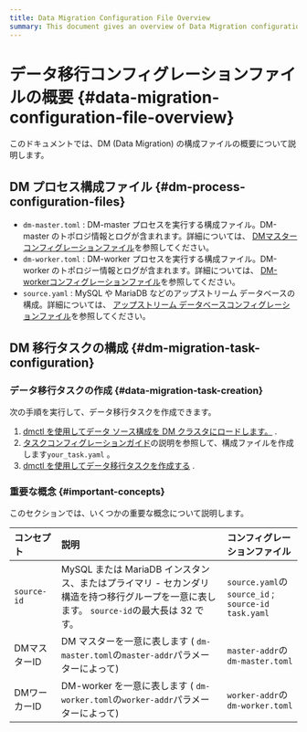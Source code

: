 ```yaml
---
title: Data Migration Configuration File Overview
summary: This document gives an overview of Data Migration configuration files.
---
```


# データ移行コンフィグレーションファイルの概要 {#data-migration-configuration-file-overview}

このドキュメントでは、DM (Data Migration) の構成ファイルの概要について説明します。

## DM プロセス構成ファイル {#dm-process-configuration-files}

-   `dm-master.toml` : DM-master プロセスを実行する構成ファイル。DM-master のトポロジ情報とログが含まれます。詳細については、 [DMマスターコンフィグレーションファイル](/dm/dm-master-configuration-file.md)を参照してください。
-   `dm-worker.toml` : DM-worker プロセスを実行する構成ファイル。DM-worker のトポロジー情報とログが含まれます。詳細については、 [DM-workerコンフィグレーションファイル](/dm/dm-worker-configuration-file.md)を参照してください。
-   `source.yaml` : MySQL や MariaDB などのアップストリーム データベースの構成。詳細については、 [アップストリーム データベースコンフィグレーションファイル](/dm/dm-source-configuration-file.md)を参照してください。

## DM 移行タスクの構成 {#dm-migration-task-configuration}

### データ移行タスクの作成 {#data-migration-task-creation}

次の手順を実行して、データ移行タスクを作成できます。

1.  [dmctl を使用してデータ ソース構成を DM クラスタにロードします。](/dm/dm-manage-source.md#operate-data-source) .
2.  [タスクコンフィグレーションガイド](/dm/dm-task-configuration-guide.md)の説明を参照して、構成ファイルを作成します`your_task.yaml` 。
3.  [dmctl を使用してデータ移行タスクを作成する](/dm/dm-create-task.md) .

### 重要な概念 {#important-concepts}

このセクションでは、いくつかの重要な概念について説明します。

| コンセプト       | 説明                                                                                    | コンフィグレーションファイル                                           |
| :---------- | :------------------------------------------------------------------------------------ | :------------------------------------------------------- |
| `source-id` | MySQL または MariaDB インスタンス、またはプライマリ - セカンダリ構造を持つ移行グループを一意に表します。 `source-id`の最大長は 32 です。 | `source.yaml`の`source_id` ;<br/> `source-id` `task.yaml` |
| DMマスターID    | DM マスターを一意に表します ( `dm-master.toml`の`master-addr`パラメーターによって)                           | `master-addr`の`dm-master.toml`                           |
| DMワーカーID    | DM-worker を一意に表します ( `dm-worker.toml`の`worker-addr`パラメーターによって)                        | `worker-addr`の`dm-worker.toml`                           |
